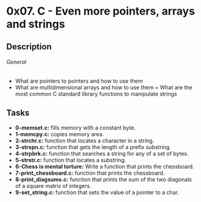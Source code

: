 # 0x07. C - Even more pointers, arrays and strings

## Description

###### General

- What are pointers to pointers and how to use them
- What are multidimensional arrays and how to use them
= What are the most common C standard library functions to manipulate strings

## Tasks

- **0-memset.c:** fills memory with a constant byte.
- **1-memcpy.c:** copies memory area.
- **2-strchr.c:** function that locates a character in a string.
- **3-strspn.c:** function that gets the length of a prefix substring.
- **4-strpbrk.c:** function that searches a string for any of a set of bytes.
- **5-strstr.c:** function that locates a substring.
- **6-Chess is mental torture:** Write a function that prints the chessboard.
- **7-print_chessboard.c:** function that prints the chessboard.
- **8-print_diagsums.c:** function that prints the sum of the two diagonals of a
square matrix of integers.
- **9-set_string.c:** function that sets the value of a pointer to a char.
